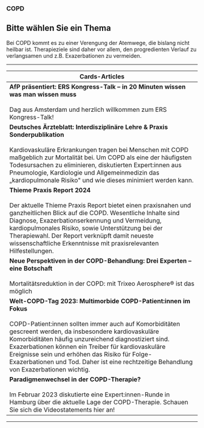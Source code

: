 ### COPD

## Bitte wählen Sie ein Thema

Bei COPD kommt es zu einer Verengung der Atemwege, die bislang nicht heilbar ist. Therapieziele sind daher vor allem, den progredienten Verlauf zu verlangsamen und z.B. Exazerbationen zu vermeiden.

---

| Cards-Articles |
|---|
| **AfP präsentiert: ERS Kongress-Talk – in 20 Minuten wissen was man wissen muss**<br><br>Dag aus Amsterdam und herzlich willkommen zum ERS Kongress-Talk! |
| **Deutsches Ärzteblatt: Interdisziplinäre Lehre & Praxis Sonderpublikation**<br><br>Kardiovaskuläre Erkrankungen tragen bei Menschen mit COPD maßgeblich zur Mortalität bei. Um COPD als eine der häufigsten Todesursachen zu eliminieren, diskutierten Expert:innen aus Pneumologie, Kardiologie und Allgemeinmedizin das „kardiopulmonale Risiko" und wie dieses minimiert werden kann. |
| **Thieme Praxis Report 2024**<br><br>Der aktuelle Thieme Praxis Report bietet einen praxisnahen und ganzheitlichen Blick auf die COPD. Wesentliche Inhalte sind Diagnose, Exazerbationserkennung und Vermeidung, kardiopulmonales Risiko, sowie Unterstützung bei der Therapiewahl. Der Report verknüpft damit neueste wissenschaftliche Erkenntnisse mit praxisrelevanten Hilfestellungen. |
| **Neue Perspektiven in der COPD-Behandlung: Drei Experten – eine Botschaft**<br><br>Mortalitätsreduktion in der COPD: mit Trixeo Aerosphere® ist das möglich |
| **Welt-COPD-Tag 2023: Multimorbide COPD-Patient:innen im Fokus**<br><br>COPD-Patient:innen sollten immer auch auf Komorbiditäten gescreent werden, da insbesondere kardiovaskuläre Komorbiditäten häufig unzureichend diagnostiziert sind. Exazerbationen können ein Treiber für kardiovaskuläre Ereignisse sein und erhöhen das Risiko für Folge-Exazerbationen und Tod. Daher ist eine rechtzeitige Behandlung von Exazerbationen wichtig. |
| **Paradigmenwechsel in der COPD-Therapie?**<br><br>Im Februar 2023 diskutierte eine Expert:innen-Runde in Hamburg über die aktuelle Lage der COPD-Therapie. Schauen Sie sich die Videostatements hier an! |

---

<!-- Content source: https://www.mein-medcampus.de/copd -->
<!-- Mapped: 2025-10-30 -->
<!-- Login required: yes -->
